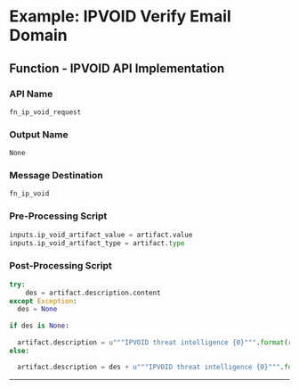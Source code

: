 <!--
    DO NOT MANUALLY EDIT THIS FILE
    THIS FILE IS AUTOMATICALLY GENERATED WITH resilient-circuits codegen
-->

# Example: IPVOID Verify Email Domain

## Function - IPVOID API Implementation

### API Name
`fn_ip_void_request`

### Output Name
`None`

### Message Destination
`fn_ip_void`

### Pre-Processing Script
```python
inputs.ip_void_artifact_value = artifact.value
inputs.ip_void_artifact_type = artifact.type
```

### Post-Processing Script
```python
try:
    des = artifact.description.content
except Exception:
  des = None
  
if des is None:
 
  artifact.description = u"""IPVOID threat intelligence {0}""".format(results["data"])
else:

  artifact.description = des + u"""IPVOID threat intelligence {0}""".format(results["data"])
```

---

